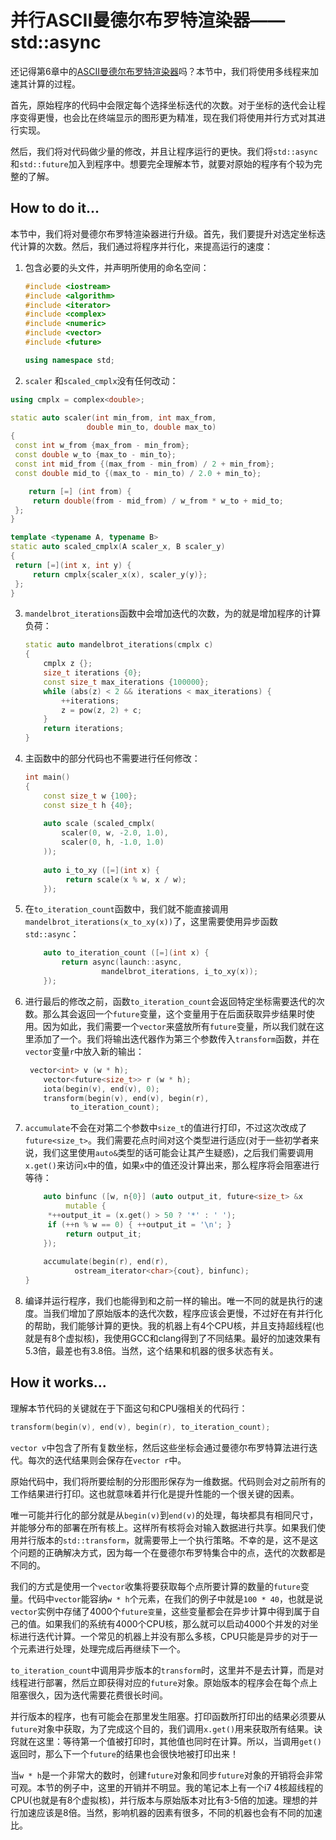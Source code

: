 # 并行ASCII曼德尔布罗特渲染器——std::async

还记得第6章中的[ASCII曼德尔布罗特渲染器](content/chapter6/chapter6-5-chinese.md)吗？本节中，我们将使用多线程来加速其计算的过程。

首先，原始程序的代码中会限定每个选择坐标迭代的次数。对于坐标的迭代会让程序变得更慢，也会比在终端显示的图形更为精准，现在我们将使用并行方式对其进行实现。

然后，我们将对代码做少量的修改，并且让程序运行的更快。我们将`std::async`和`std::future`加入到程序中。想要完全理解本节，就要对原始的程序有个较为完整的了解。

## How to do it...

本节中，我们将对曼德尔布罗特渲染器进行升级。首先，我们要提升对选定坐标迭代计算的次数。然后，我们通过将程序并行化，来提高运行的速度：

1. 包含必要的头文件，并声明所使用的命名空间：

   ```c++
   #include <iostream>
   #include <algorithm>
   #include <iterator>
   #include <complex>
   #include <numeric>
   #include <vector>
   #include <future>
   
   using namespace std;
   ```

2.  `scaler` 和`scaled_cmplx`没有任何改动：

   ```c++
   using cmplx = complex<double>;
   
   static auto scaler(int min_from, int max_from,
   					double min_to, double max_to)
   {
   	const int w_from {max_from - min_from};
   	const double w_to {max_to - min_to};
   	const int mid_from {(max_from - min_from) / 2 + min_from};
   	const double mid_to {(max_to - min_to) / 2.0 + min_to};
   
       return [=] (int from) {
   		return double(from - mid_from) / w_from * w_to + mid_to;
   	};
   }
   
   template <typename A, typename B>
   static auto scaled_cmplx(A scaler_x, B scaler_y)
   {
   	return [=](int x, int y) {
   		return cmplx{scaler_x(x), scaler_y(y)};
   	};
   }
   ```

3. `mandelbrot_iterations`函数中会增加迭代的次数，为的就是增加程序的计算负荷：

   ```c++
   static auto mandelbrot_iterations(cmplx c)
   {
       cmplx z {};
       size_t iterations {0};
       const size_t max_iterations {100000};
       while (abs(z) < 2 && iterations < max_iterations) {
           ++iterations;
           z = pow(z, 2) + c;
       }
       return iterations;
   }
   ```

4. 主函数中的部分代码也不需要进行任何修改：

   ```c++
   int main()
   {
       const size_t w {100};
       const size_t h {40};
       
       auto scale (scaled_cmplx(
           scaler(0, w, -2.0, 1.0),
           scaler(0, h, -1.0, 1.0)
       ));
       
       auto i_to_xy ([=](int x) {
      		return scale(x % w, x / w);
       }); 
   ```

5. 在`to_iteration_count`函数中，我们就不能直接调用`mandelbrot_iterations(x_to_xy(x))`了，这里需要使用异步函数` std::async `：

   ```c++
       auto to_iteration_count ([=](int x) {
           return async(launch::async,
           			mandelbrot_iterations, i_to_xy(x));
       });	
   ```

6. 进行最后的修改之前，函数`to_iteration_count`会返回特定坐标需要迭代的次数。那么其会返回一个`future`变量，这个变量用于在后面获取异步结果时使用。因为如此，我们需要一个`vector`来盛放所有`future`变量，所以我们就在这里添加了一个。我们将输出迭代器作为第三个参数传入`transform`函数，并在`vector`变量`r`中放入新的输出：

   ```c++
   	vector<int> v (w * h);
       vector<future<size_t>> r (w * h);
       iota(begin(v), end(v), 0);
       transform(begin(v), end(v), begin(r),
       		 to_iteration_count);
   ```

7. `accumulate`不会在对第二个参数中`size_t`的值进行打印，不过这次改成了`future<size_t>`。我们需要花点时间对这个类型进行适应(对于一些初学者来说，我们这里使用`auto&`类型的话可能会让其产生疑惑)，之后我们需要调用`x.get()`来访问`x`中的值，如果`x`中的值还没计算出来，那么程序将会阻塞进行等待：

   ```c++
       auto binfunc ([w, n{0}] (auto output_it, future<size_t> &x
       		mutable {
       	*++output_it = (x.get() > 50 ? '*' : ' ');
       	if (++n % w == 0) { ++output_it = '\n'; }
      	 	return output_it;
       });
                     
       accumulate(begin(r), end(r),
       		  ostream_iterator<char>{cout}, binfunc);
   }
   ```

8.  编译并运行程序，我们也能得到和之前一样的输出。唯一不同的就是执行的速度。当我们增加了原始版本的迭代次数，程序应该会更慢，不过好在有并行化的帮助，我们能够计算的更快。我的机器上有4个CPU核，并且支持超线程(也就是有8个虚拟核)，我使用GCC和clang得到了不同结果。最好的加速效果有5.3倍，最差也有3.8倍。当然，这个结果和机器的很多状态有关。

## How it works...

理解本节代码的关键就在于下面这句和CPU强相关的代码行：

```c++
transform(begin(v), end(v), begin(r), to_iteration_count);
```

`vector v`中包含了所有复数坐标，然后这些坐标会通过曼德尔布罗特算法进行迭代。每次的迭代结果则会保存在`vector r`中。

原始代码中，我们将所要绘制的分形图形保存为一维数据。代码则会对之前所有的工作结果进行打印。这也就意味着并行化是提升性能的一个很关键的因素。

唯一可能并行化的部分就是从`begin(v)`到`end(v)`的处理，每块都具有相同尺寸，并能够分布的部署在所有核上。这样所有核将会对输入数据进行共享。如果我们使用并行版本的`std::transform`，就需要带上一个执行策略。不幸的是，这不是这个问题的正确解决方式，因为每一个在曼德尔布罗特集合中的点，迭代的次数都是不同的。

我们的方式是使用一个`vector`收集将要获取每个点所要计算的数量的`future`变量。代码中`vector`能容纳`w * h`个元素，在我们的例子中就是`100 * 40`，也就是说`vector`实例中存储了4000个`future变量`，这些变量都会在异步计算中得到属于自己的值。如果我们的系统有4000个CPU核，那么就可以启动4000个并发的对坐标进行迭代计算。一个常见的机器上并没有那么多核，CPU只能是异步的对于一个元素进行处理，处理完成后再继续下一个。

`to_iteration_count`中调用异步版本的`transform`时，这里并不是去计算，而是对线程进行部署，然后立即获得对应的`future`对象。原始版本的程序会在每个点上阻塞很久，因为迭代需要花费很长时间。

并行版本的程序，也有可能会在那里发生阻塞。打印函数所打印出的结果必须要从`future`对象中获取，为了完成这个目的，我们调用`x.get()`用来获取所有结果。诀窍就在这里：等待第一个值被打印时，其他值也同时在计算。所以，当调用`get()`返回时，那么下一个`future`的结果也会很快地被打印出来！

当`w * h`是一个非常大的数时，创建`future`对象和同步`future`对象的开销将会非常可观。本节的例子中，这里的开销并不明显。我的笔记本上有一个i7 4核超线程的CPU(也就是有8个虚拟核)，并行版本与原始版本对比有3-5倍的加速。理想的并行加速应该是8倍。当然，影响机器的因素有很多，不同的机器也会有不同的加速比。